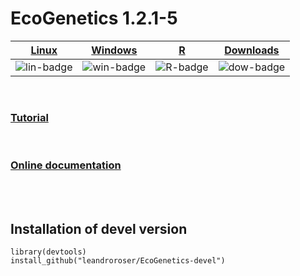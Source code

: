 # EcoGenetics 1.2.1-5


| [Linux][lin-link] | [Windows][win-link] | [R][R-link]          |[Downloads][dow-link]|
| :---------------: | :-----------------: | :-------------------:|:-------------------:|
| ![lin-badge]      | ![win-badge]        | ![R-badge]           |![dow-badge]         |


[lin-badge]: https://travis-ci.org/leandroroser/EcoGenetics-devel.svg?branch=master "Travis build status"
[lin-link]:  https://travis-ci.org/leandroroser/EcoGenetics-devel "Travis build status"
[win-badge]: https://ci.appveyor.com/api/projects/status/l6qulgqahcayidrf/branch/master?svg=true "AppVeyor build status"
[win-link]: https://ci.appveyor.com/project/leandroroser/ecogenetics-devel "AppVeyor build status"
[R-badge]: https://img.shields.io/badge/R%3E%3D-3.0-red.svg "R site"
[R-link]:  https://CRAN.R-project.org/package=EcoGenetics "R site"
[dow-badge]: https://cranlogs.r-pkg.org/badges/EcoGenetics "Downloads"
[dow-link]:  https://cran.r-project.org/package=EcoGenetics "Downloads"


<br/>


<h3><a href=https://leandroroser.github.io/EcoGenetics-Tutorial/> Tutorial </a></h3>

<br/>

<h3><a href=https://leandroroser.github.io/EcoGenetics-documentation/> Online documentation </a></h3>

<br/>
<br/>

## Installation of devel version

```
library(devtools)
install_github("leandroroser/EcoGenetics-devel")
```
